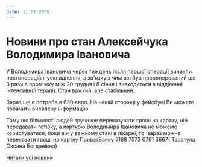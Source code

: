 ```yaml
---
date: 11.01.2020
---
```

# Новини про стан Алексейчука Володимира Івановича

У Володимира Івановича через тиждень після першої операції виникли постопераційні ускладнення, в зв'язку з чим він був проооперований ше 3 рази в проміжку між 20 грудня і 8 січня і знаходиться в відділенні інтенсивної терапії. Стан важкий, але стабільний.

Зараз ще є потреба в 630 євро. На нашій сторінці у фейсбуці Ви можете побачити оновлену інформацію.

Тому що більшості людей зручніше переказувати гроші на картку, ніж передавати готівку, а карткою Володимира Івановича не можемо користуватися, поки він у важкому стані в лікарні, то  зараз можна переказати гроші на картку ПриватБанку 5168 7573 0791 3667( Таратула Оксана Богданівна)

[Читати усі новини](/news)
